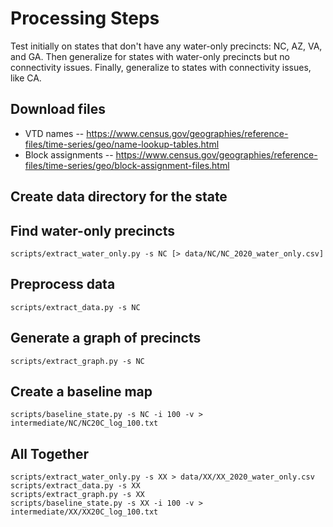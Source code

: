 # Processing Steps

Test initially on states that don't have any water-only precincts: NC, AZ, VA, and GA.
Then generalize for states with water-only precincts but no connectivity issues.
Finally, generalize to states with connectivity issues, like CA.

## Download files

- VTD names -- https://www.census.gov/geographies/reference-files/time-series/geo/name-lookup-tables.html
- Block assignments -- https://www.census.gov/geographies/reference-files/time-series/geo/block-assignment-files.html

## Create data directory for the state


## Find water-only precincts

```
scripts/extract_water_only.py -s NC [> data/NC/NC_2020_water_only.csv]
```

## Preprocess data

```
scripts/extract_data.py -s NC
```

## Generate a graph of precincts

```
scripts/extract_graph.py -s NC
```

## Create a baseline map

```
scripts/baseline_state.py -s NC -i 100 -v > intermediate/NC/NC20C_log_100.txt
```

## All Together

```
scripts/extract_water_only.py -s XX > data/XX/XX_2020_water_only.csv
scripts/extract_data.py -s XX
scripts/extract_graph.py -s XX
scripts/baseline_state.py -s XX -i 100 -v > intermediate/XX/XX20C_log_100.txt
```